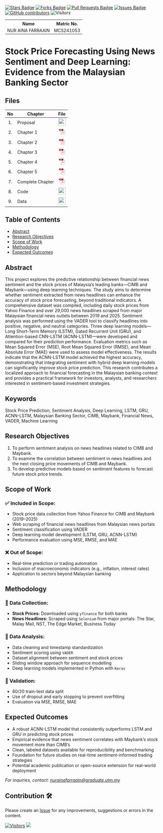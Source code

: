 <a href="https://github.com/drshahizan/research-design/stargazers"><img src="https://img.shields.io/github/stars/drshahizan/research-design" alt="Stars Badge"/></a>
<a href="https://github.com/drshahizan/research-design/network/members"><img src="https://img.shields.io/github/forks/drshahizan/research-design" alt="Forks Badge"/></a>
<a href="https://github.com/drshahizan/research-design/pulls"><img src="https://img.shields.io/github/issues-pr/drshahizan/research-design" alt="Pull Requests Badge"/></a>
<a href="https://github.com/drshahizan/research-design"><img src="https://img.shields.io/github/issues/drshahizan/research-design" alt="Issues Badge"/></a>
<a href="https://github.com/drshahizan/research-design/graphs/contributors"><img alt="GitHub contributors" src="https://img.shields.io/github/contributors/drshahizan/research-design?color=2b9348"></a>
![Visitors](https://api.visitorbadge.io/api/visitors?path=https%3A%2F%2Fgithub.com%2Fdrshahizan%2BDM&labelColor=%23d9e3f0&countColor=%23697689&style=flat)



<table align="center">
  <tr>
    <th>Name</th>
    <th>Matric No.</th>
  </tr>
  <tr>
    <td> NUR AINA FARRAAIN </td>
    <td> MCS241053 </td>
  </tr>
</table>

# Stock Price Forecasting Using News Sentiment and Deep Learning: Evidence from the Malaysian Banking Sector

## Files

| No  | Chapter     |                                                 File |
| :-: | ---------- | :---------------------------------------------------------------------------------------------------: |
|  1.  | Proposal | <a href="proposal/"><img src="img/pdf.svg" width="24px" height="24px"></a> |
|  2.  | Chapter 1 | <a href="Chapter 1/Chapter 1_Aina.pdf"><img src="pdf.svg" width="24px" height="24px"></a> |
|  3.  | Chapter 2 | <a href="Chapter 2/Chapter 2_Aina.pdf"><img src="pdf.svg" width="24px" height="24px"></a> |
|  4.  | Chapter 3 | <a href="Chapter 3/Chapter 3_Aina.pdf"><img src="pdf.svg" width="24px" height="24px"></a> |
|  5.  | Chapter 4 | <a href="Chapter 4/Chapter 4_Aina.pdf"><img src="pdf.svg" width="24px" height="24px"></a> |
|  6.  | Chapter 5 | <a href="Chapter 5/Chapter 5_Aina.pdf"><img src="pdf.svg" width="24px" height="24px"></a> |
|  7.  | Complete Chapter | <a href="Full Chapter/"><img src="pdf.svg" width="24px" height="24px"></a> |
|  8.  | Code | <a href="code"><img src="img/python_icon.png" width="24px" height="24px"></a> |
|  9.  | Data | <a href="code"><img src="img/python_icon.png" width="24px" height="24px"></a> |


## Table of Contents
- [Abstract](#abstract)
- [Research Objectives](#research-objectives)
- [Scope of Work](#scope-of-work)
- [Methodology](#methodology)
- [Expected Outcomes](#expected-outcomes)

## Abstract

This project explores the predictive relationship between financial news sentiment and the stock prices of Malaysia’s leading banks—CIMB and Maybank—using deep learning techniques. The study aims to determine whether sentiment extracted from news headlines can enhance the accuracy of stock price forecasting, beyond traditional indicators. A comprehensive dataset was compiled, including daily stock prices from Yahoo Finance and over 29,000 news headlines scraped from major Malaysian financial news outlets between 2019 and 2025. Sentiment analysis was performed using the VADER tool to classify headlines into positive, negative, and neutral categories. Three deep learning models—Long Short-Term Memory (LSTM), Gated Recurrent Unit (GRU), and Attention-based CNN-LSTM (ACNN-LSTM)—were developed and compared for their prediction performance. Evaluation metrics such as Mean Squared Error (MSE), Root Mean Squared Error (RMSE), and Mean Absolute Error (MAE) were used to assess model effectiveness. The results indicate that the ACNN-LSTM model achieved the highest accuracy, demonstrating that integrating sentiment with hybrid deep learning models can significantly improve stock price prediction. This research contributes a localized approach to financial forecasting in the Malaysian banking context and provides a practical framework for investors, analysts, and researchers interested in sentiment-based investment strategies.

## Keywords

Stock Price Prediction, Sentiment Analysis, Deep Learning, LSTM, GRU, ACNN-LSTM, Malaysian Banking Sector, CIMB, Maybank, Financial News, VADER, Machine Learning

## Research Objectives

1. To perform sentiment analysis on news headlines related to CIMB and Maybank.
2. To examine the correlation between sentiment in news headlines and the next closing price movements of CIMB and Maybank.
3. To develop predictive models based on sentiment features to forecast future stock price trends.

## Scope of Work

### ✅ Included in Scope:
- Stock price data collection from Yahoo Finance for CIMB and Maybank (2019–2025)  
- Web scraping of financial news headlines from Malaysian news portals  
- Sentiment classification using VADER  
- Deep learning model development (LSTM, GRU, ACNN-LSTM)  
- Performance evaluation using MSE, RMSE, and MAE  

### ❌ Out of Scope:
- Real-time prediction or trading automation  
- Inclusion of macroeconomic indicators (e.g., inflation, interest rates)  
- Application to sectors beyond Malaysian banking  


## Methodology

### 🔹 Data Collection:
- **Stock Prices:** Downloaded using `yfinance` for both banks  
- **News Headlines:** Scraped using `Selenium` from major portals: The Star, Malay Mail, NST, The Edge Market, Business Today

### 🔹 Data Analysis:
- Data cleaning and timestamp standardization  
- Sentiment scoring using `VADER`  
- Dataset alignment between sentiment and stock prices  
- Sliding window approach for sequence modelling  
- Deep learning models implemented in Python with `Keras`

### 🔹 Validation:
- 80/20 train-test data split  
- Use of dropout and early stopping to prevent overfitting  
- Evaluation via MSE, RMSE, MAE  


## Expected Outcomes

- A robust ACNN-LSTM model that consistently outperforms LSTM and GRU in predicting stock prices  
- Empirical evidence that news sentiment correlates with Maybank’s stock movement more than CIMB’s  
- Clean, labeled datasets available for reproducibility and benchmarking  
- Foundation for future studies on real-time sentiment-informed trading strategies  
- Potential academic publication or open-source extension for real-world deployment  

*For inquiries, contact: nurainafarraain@graduate.utm.my*

 




## Contribution 🛠️
Please create an [Issue](https://github.com/drshahizan/research-design/issues) for any improvements, suggestions or errors in the content.

[![Visitors](https://api.visitorbadge.io/api/visitors?path=https%3A%2F%2Fgithub.com%2Fdrshahizan&labelColor=%23697689&countColor=%23555555&style=plastic)](https://visitorbadge.io/status?path=https%3A%2F%2Fgithub.com%2Fdrshahizan)
![](https://hit.yhype.me/github/profile?user_id=81284918)
